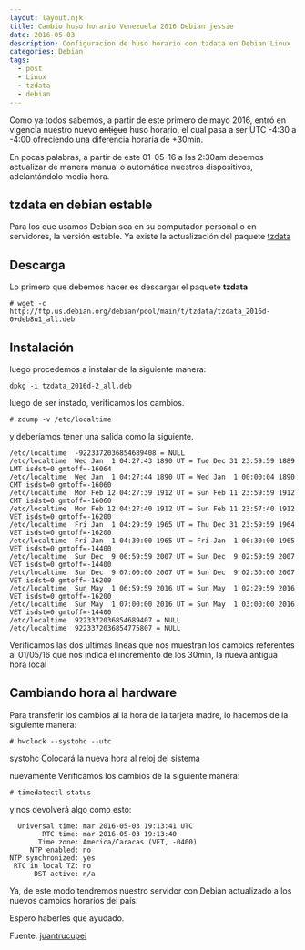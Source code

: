 ```yaml
---
layout: layout.njk
title: Cambio huso horario Venezuela 2016 Debian jessie
date: 2016-05-03
description: Configuracion de huso horario con tzdata en Debian Linux
categories: Debian
tags:
  - post
  - Linux
  - tzdata
  - debian
---
```


Como ya todos sabemos, a partir de este primero de mayo 2016, entró en vigencia nuestro nuevo ~~antiguo~~ huso horario, el cual pasa a ser UTC -4:30 a -4:00 ofreciendo una diferencia horaria de +30min.

En pocas palabras, a partir de este 01-05-16 a las 2:30am debemos actualizar de manera manual o automática nuestros dispositivos, adelantándolo media hora.

## tzdata en debian estable

Para los que usamos Debian sea en su computador personal o en servidores, la versión estable. Ya existe la actualización del paquete [tzdata](https://packages.debian.org/search?keywords=tzdata&amp;searchon=names&amp;suite=all§ion=all)

## Descarga

Lo primero que debemos hacer es descargar el paquete **tzdata**

```console
# wget -c http://ftp.us.debian.org/debian/pool/main/t/tzdata/tzdata_2016d-0+deb8u1_all.deb
```

## Instalación

luego procedemos a instalar de la siguiente manera:

```console
dpkg -i tzdata_2016d-2_all.deb
```

luego de ser instado, verificamos los cambios.

```console
# zdump -v /etc/localtime
```

y deberíamos tener una salida como la siguiente.

```console
/etc/localtime  -9223372036854689408 = NULL
/etc/localtime  Wed Jan  1 04:27:43 1890 UT = Tue Dec 31 23:59:59 1889 LMT isdst=0 gmtoff=-16064
/etc/localtime  Wed Jan  1 04:27:44 1890 UT = Wed Jan  1 00:00:04 1890 CMT isdst=0 gmtoff=-16060
/etc/localtime  Mon Feb 12 04:27:39 1912 UT = Sun Feb 11 23:59:59 1912 CMT isdst=0 gmtoff=-16060
/etc/localtime  Mon Feb 12 04:27:40 1912 UT = Sun Feb 11 23:57:40 1912 VET isdst=0 gmtoff=-16200
/etc/localtime  Fri Jan  1 04:29:59 1965 UT = Thu Dec 31 23:59:59 1964 VET isdst=0 gmtoff=-16200
/etc/localtime  Fri Jan  1 04:30:00 1965 UT = Fri Jan  1 00:30:00 1965 VET isdst=0 gmtoff=-14400
/etc/localtime  Sun Dec  9 06:59:59 2007 UT = Sun Dec  9 02:59:59 2007 VET isdst=0 gmtoff=-14400
/etc/localtime  Sun Dec  9 07:00:00 2007 UT = Sun Dec  9 02:30:00 2007 VET isdst=0 gmtoff=-16200
/etc/localtime  Sun May  1 06:59:59 2016 UT = Sun May  1 02:29:59 2016 VET isdst=0 gmtoff=-16200
/etc/localtime  Sun May  1 07:00:00 2016 UT = Sun May  1 03:00:00 2016 VET isdst=0 gmtoff=-14400
/etc/localtime  9223372036854689407 = NULL
/etc/localtime  9223372036854775807 = NULL
```

Verificamos las dos ultimas lineas que nos muestran los cambios referentes al 01/05/16 que nos indica el incremento de los 30min, la nueva antigua hora local

## Cambiando hora al hardware

Para transferir los cambios al la hora de la tarjeta madre, lo hacemos de la siguiente manera:

```console
# hwclock --systohc --utc
```

systohc Colocará la nueva hora al reloj del sistema

nuevamente Verificamos los cambios de la siguiente manera:

`# timedatectl status`

y nos devolverá algo como esto:

```console
  Universal time: mar 2016-05-03 19:13:41 UTC
        RTC time: mar 2016-05-03 19:13:40
       Time zone: America/Caracas (VET, -0400)
     NTP enabled: no
NTP synchronized: yes
 RTC in local TZ: no
      DST active: n/a
```

Ya, de este modo tendremos nuestro servidor con Debian actualizado a los nuevos cambios horarios del país.

Espero haberles que ayudado.

Fuente: [juantrucupei](https://juantrucupei.wordpress.com/2016/04/25/cambio-huso-horario-venezuela-2016/)
